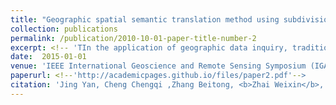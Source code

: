 ```yaml
---
title: "Geographic spatial semantic translation method using subdivision grid coding"
collection: publications
permalink: /publication/2010-10-01-paper-title-number-2
excerpt: <!-- 'TIn the application of geographic data inquiry, traditional search engine put up with queries using keyword matching method mostly, which, however, can hardly get the most accurate and expected answers for users, because spatial semantic queries described by human natural language are difficult for computers to understand. To solve this problem, a method of semantic translation in geographic space using global subdivision grid is put forward in this paper. By summing up the geographic spatial semantic expressing pattern, extracting spatial keywords from searching sentence, finally establish the relationship between spatial semantic meaning and spatial data results.Experiments are also designed and implemented, which results show that method in this paper could accomplish the geographic spatial semantic translation with fair accuracy.'-->
date:  2015-01-01
venue: 'IEEE International Geoscience and Remote Sensing Symposium (IGARSS)'
paperurl: <!--'http://academicpages.github.io/files/paper2.pdf'-->
citation: 'Jing Yan, Cheng Chengqi ,Zhang Beitong, <b>Zhai Weixin</b>, et al. Geographic spatial semantic translation method using subdivision grid coding[C]. proceedings of the 2015 <i>IEEE International Geoscience and Remote Sensing Symposium (IGARSS)</i>, 2015. IEEE.'
---
```

<!--This paper is about the number 2. The number 3 is left for future work.-->

<!--[Download paper here](http://academicpages.github.io/files/paper2.pdf)-->

<!--Recommended citation: Your Name, You. (2010). "Paper Title Number 2." <i>Journal 1</i>. 1(2).-->
